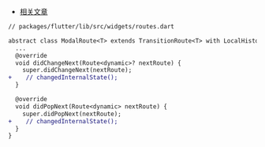 
- [相关文章](https://juejin.cn/post/7349124917378695180#heading-5)

```diff
// packages/flutter/lib/src/widgets/routes.dart

abstract class ModalRoute<T> extends TransitionRoute<T> with LocalHistoryRoute<T> {
  ...
  @override
  void didChangeNext(Route<dynamic>? nextRoute) {
    super.didChangeNext(nextRoute);
+    // changedInternalState();
  }

  @override
  void didPopNext(Route<dynamic> nextRoute) {
    super.didPopNext(nextRoute);
+    // changedInternalState();
  }
}
```
